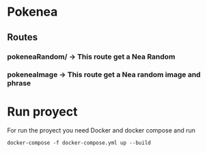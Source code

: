 # Pokenea

## Routes 

### pokeneaRandom/ -> This route get a Nea Random 
### pokeneaImage -> This route get a Nea random image and phrase


# Run proyect 

For run the proyect you need Docker and docker compose and run 

```
docker-compose -f docker-compose.yml up --build 
```
